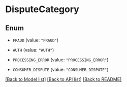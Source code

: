# DisputeCategory

## Enum


* `FRAUD` (value: `"FRAUD"`)

* `AUTH` (value: `"AUTH"`)

* `PROCESSING_ERROR` (value: `"PROCESSING_ERROR"`)

* `CONSUMER_DISPUTE` (value: `"CONSUMER_DISPUTE"`)


[[Back to Model list]](../README.md#documentation-for-models) [[Back to API list]](../README.md#documentation-for-api-endpoints) [[Back to README]](../README.md)


